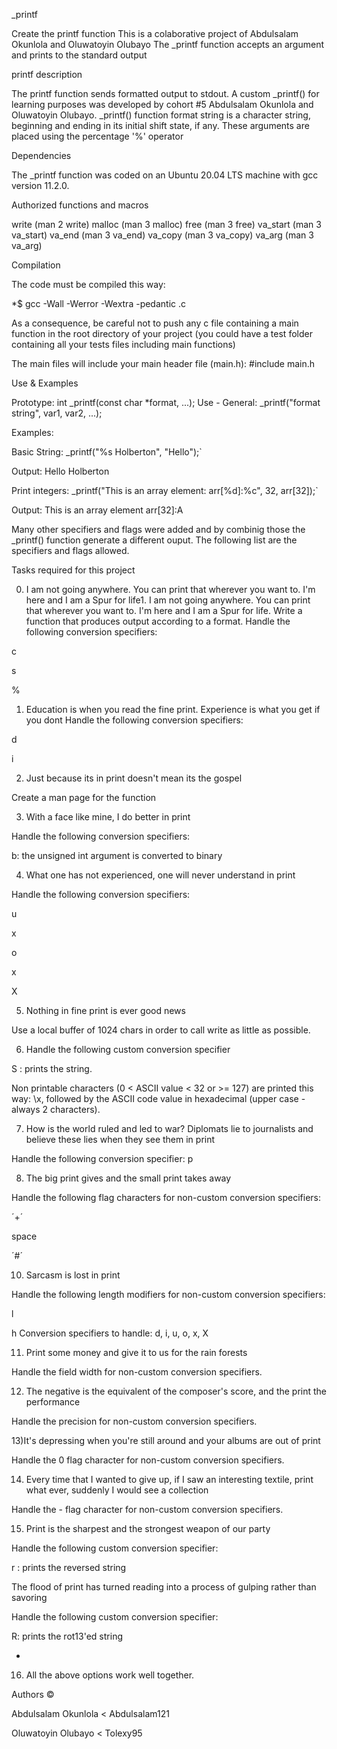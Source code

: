 _printf

Create the printf function This is a colaborative project of Abdulsalam Okunlola and Oluwatoyin Olubayo The _printf function accepts an argument and prints to the standard output

printf description

The printf function sends formatted output to stdout. A custom _printf() for learning purposes was developed by cohort #5 Abdulsalam Okunlola and Oluwatoyin Olubayo. _printf() function format string is a character string, beginning and ending in its initial shift state, if any. These arguments are placed using the percentage '%' operator

Dependencies

The _printf function was coded on an Ubuntu 20.04 LTS machine with gcc version 11.2.0.

Authorized functions and macros

write (man 2 write) malloc (man 3 malloc) free (man 3 free) va_start (man 3 va_start) va_end (man 3 va_end) va_copy (man 3 va_copy) va_arg (man 3 va_arg)

Compilation

The code must be compiled this way:

*$ gcc -Wall -Werror -Wextra -pedantic .c

As a consequence, be careful not to push any c file containing a main function in the root directory of your project (you could have a test folder containing all your tests files including main functions)

The main files will include your main header file (main.h): #include main.h

Use & Examples

Prototype: int _printf(const char *format, ...); Use - General: _printf("format string", var1, var2, ...);

Examples:

Basic String: _printf("%s Holberton", "Hello");`

Output: Hello Holberton

Print integers: _printf("This is an array element: arr[%d]:%c", 32, arr[32]);`

Output: This is an array element arr[32]:A

Many other specifiers and flags were added and by combinig those the _printf() function generate a different ouput. The following list are the specifiers and flags allowed.

Tasks required for this project

0) I am not going anywhere. You can print that wherever you want to. I'm here and I am a Spur for life1. I am not going anywhere. You can print that wherever you want to. I'm here and I am a Spur for life.
Write a function that produces output according to a format. Handle the following conversion specifiers:

c

s

%

1) Education is when you read the fine print. Experience is what you get if you dont
Handle the following conversion specifiers:

d

i

2) Just because its in print doesn't mean its the gospel

Create a man page for the function

3) With a face like mine, I do better in print

Handle the following conversion specifiers:

b: the unsigned int argument is converted to binary

4) What one has not experienced, one will never understand in print

Handle the following conversion specifiers:

u

x

o

x

X

5) Nothing in fine print is ever good news

Use a local buffer of 1024 chars in order to call write as little as possible.

6) Handle the following custom conversion specifier

S : prints the string.

Non printable characters (0 < ASCII value < 32 or >= 127) are printed this way: \x, followed by the ASCII code value in hexadecimal (upper case - always 2 characters).

7) How is the world ruled and led to war? Diplomats lie to journalists and believe these lies when they see them in print

Handle the following conversion specifier: p

8) The big print gives and the small print takes away

Handle the following flag characters for non-custom conversion specifiers:

´+´

space

´#´

10) Sarcasm is lost in print

Handle the following length modifiers for non-custom conversion specifiers:

l

h Conversion specifiers to handle: d, i, u, o, x, X

11) Print some money and give it to us for the rain forests

Handle the field width for non-custom conversion specifiers.

12) The negative is the equivalent of the composer's score, and the print the performance

Handle the precision for non-custom conversion specifiers.

13)It's depressing when you're still around and your albums are out of print

Handle the 0 flag character for non-custom conversion specifiers.

14) Every time that I wanted to give up, if I saw an interesting textile, print what ever, suddenly I would see a collection

Handle the - flag character for non-custom conversion specifiers.

15) Print is the sharpest and the strongest weapon of our party

Handle the following custom conversion specifier:

r : prints the reversed string

The flood of print has turned reading into a process of gulping rather than savoring

Handle the following custom conversion specifier:

R: prints the rot13'ed string

*

16) All the above options work well together.

Authors ©

Abdulsalam Okunlola  < Abdulsalam121

Oluwatoyin Olubayo < Tolexy95


















